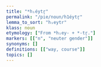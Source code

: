```yaml
---
title: "*h₁éytr̥"
permalink: "/pie/noun/h1éytr̥"
lemma_to_sort: "h₁eytr"
klass: noun
etymology: ["From *h₁ey- +‎ *-tr̥."]
markers: [["n", "neuter gender"]]
synonyms: []
definitions: [["way, course"]]
topics: []
---
```

